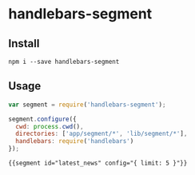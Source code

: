 # handlebars-segment

## Install
```
npm i --save handlebars-segment
```

## Usage
```javascript
var segment = require('handlebars-segment');

segment.configure({
  cwd: process.cwd(),
  directories: ['app/segment/*', 'lib/segment/*'],
  handlebars: require('handlebars')
});
```

```
{{segment id="latest_news" config="{ limit: 5 }"}}
```
